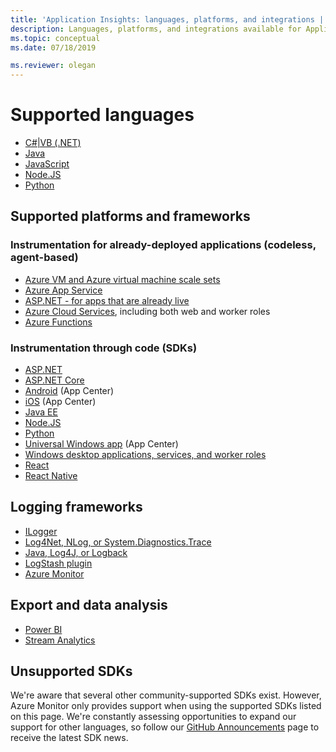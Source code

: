 ```yaml
---
title: 'Application Insights: languages, platforms, and integrations | Microsoft Docs'
description: Languages, platforms, and integrations available for Application Insights
ms.topic: conceptual
ms.date: 07/18/2019

ms.reviewer: olegan
---
```


# Supported languages

* [C#|VB (.NET)](./asp-net.md)
* [Java](./java-in-process-agent.md)
* [JavaScript](./javascript.md)
* [Node.JS](./nodejs.md)
* [Python](./opencensus-python.md)

## Supported platforms and frameworks

### Instrumentation for already-deployed applications (codeless, agent-based)
* [Azure VM and Azure virtual machine scale sets](./azure-vm-vmss-apps.md)
* [Azure App Service](./azure-web-apps.md)
* [ASP.NET - for apps that are already live](./monitor-performance-live-website-now.md)
* [Azure Cloud Services](./cloudservices.md), including both web and worker roles
* [Azure Functions](../../azure-functions/functions-monitoring.md)
### Instrumentation through code (SDKs)
* [ASP.NET](./asp-net.md)
* [ASP.NET Core](./asp-net-core.md)
* [Android](../app/mobile-center-quickstart.md) (App Center)
* [iOS](../app/mobile-center-quickstart.md) (App Center)
* [Java EE](./java-in-process-agent.md)
* [Node.JS](https://www.npmjs.com/package/applicationinsights)
* [Python](./opencensus-python.md)
* [Universal Windows app](../app/mobile-center-quickstart.md) (App Center)
* [Windows desktop applications, services, and worker roles](./windows-desktop.md)
* [React](./javascript-react-plugin.md)
* [React Native](./javascript-react-native-plugin.md)

## Logging frameworks
* [ILogger](./ilogger.md)
* [Log4Net, NLog, or System.Diagnostics.Trace](./asp-net-trace-logs.md)
* [Java, Log4J, or Logback](java-2x-trace-logs.md)
* [LogStash plugin](https://github.com/Azure/azure-diagnostics-tools/tree/master/Logstash/logstash-output-applicationinsights)
* [Azure Monitor](/archive/blogs/msoms/application-insights-connector-in-oms)

## Export and data analysis
* [Power BI](https://powerbi.microsoft.com/blog/explore-your-application-insights-data-with-power-bi/)
* [Stream Analytics](./export-power-bi.md)

## Unsupported SDKs
We're aware that several other community-supported SDKs exist. However, Azure Monitor only provides support when using the supported SDKs listed on this page. We're constantly assessing opportunities to expand our support for other languages, so follow our [GitHub Announcements](https://github.com/microsoft/ApplicationInsights-Announcements/issues) page to receive the latest SDK news. 

